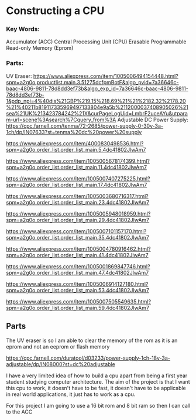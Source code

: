 # Constructing a CPU

### Key Words:
Accumulator (ACC)
Central Processing Unit (CPU)
Erasable Programmable Read-only Memory (Eprom)

### Parts:
UV Eraser:
https://www.aliexpress.com/item/1005006494154448.html?spm=a2g0o.productlist.main.3.51275dcfpmBotF&algo_pvid=7a36646c-baac-4806-9811-78d8dd3ef73b&algo_exp_id=7a36646c-baac-4806-9811-78d8dd3ef73b-1&pdp_npi=4%40dis%21GBP%219.15%218.69%21%21%2182.32%2178.20%21%40211b819117335969497133804e9a5b%2112000037408905026%21sea%21UK%213423784242%21X&curPageLogUid=LmbrF2uceAYu&utparam-url=scene%3Asearch%7Cquery_from%3A
Adjustable DC Power Supply:
https://cpc.farnell.com/tenma/72-2685/power-supply-0-30v-3a-1ch/dp/IN07633?st=tenma%20dc%20power%20supply

https://www.aliexpress.com/item/4000830498536.html?spm=a2g0o.order_list.order_list_main.5.4dc41802JlwAm7

https://www.aliexpress.com/item/1005005678174399.html?spm=a2g0o.order_list.order_list_main.11.4dc41802JlwAm7

https://www.aliexpress.com/item/1005007407275225.html?spm=a2g0o.order_list.order_list_main.17.4dc41802JlwAm7

https://www.aliexpress.com/item/1005003680716317.html?spm=a2g0o.order_list.order_list_main.23.4dc41802JlwAm7

https://www.aliexpress.com/item/1005005948018959.html?spm=a2g0o.order_list.order_list_main.29.4dc41802JlwAm7

https://www.aliexpress.com/item/1005007101157170.html?spm=a2g0o.order_list.order_list_main.35.4dc41802JlwAm7

https://www.aliexpress.com/item/1005004780916462.html?spm=a2g0o.order_list.order_list_main.41.4dc41802JlwAm7

https://www.aliexpress.com/item/1005001869847746.html?spm=a2g0o.order_list.order_list_main.47.4dc41802JlwAm7

https://www.aliexpress.com/item/1005006914127180.html?spm=a2g0o.order_list.order_list_main.53.4dc41802JlwAm7

https://www.aliexpress.com/item/1005007505549635.html?spm=a2g0o.order_list.order_list_main.59.4dc41802JlwAm7


## Parts
The UV eraser is so I am able to clear the memory of the rom as it is an eprom and not an eeprom or flash memory

https://cpc.farnell.com/duratool/d03233/power-supply-1ch-18v-3a-adjustable/dp/IN08000?st=dc%20adjustable




I have a very limited idea of how to build a cpu apart from being a first year student studying computer architecture.
The aim of the project is that I want this cpu to work, it doesn't have to be fast, it doesn't have to be applicable in real world applications, it just has to work as a cpu.

For this project I am going to use a 16 bit rom and 8 bit ram so then I can call to the ACC 
